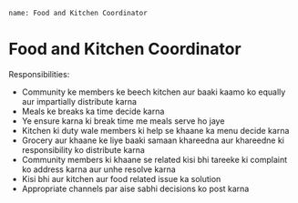 ```ngMeta
name: Food and Kitchen Coordinator
```

# Food and Kitchen Coordinator

Responsibilities:
 - Community ke members ke beech kitchen aur baaki kaamo ko equally aur impartially distribute karna
 - Meals ke breaks ka time decide karna
 - Ye ensure karna ki break time me meals serve ho jaye
 - Kitchen ki duty wale members ki help se khaane ka menu decide karna
 - Grocery aur khaane ke liye baaki samaan khareedna aur khareedne ki responsibility ko distribute karna
 - Community members ki khaane se related kisi bhi tareeke ki complaint ko address karna aur unhe resolve karna
 - Kisi bhi aur kitchen aur food related issue ka solution
 - Appropriate channels par aise sabhi decisions ko post karna
